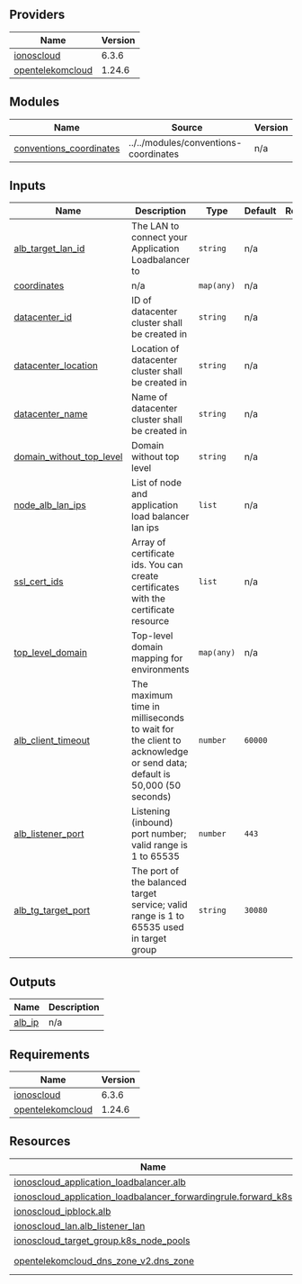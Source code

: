 <!-- BEGIN_TF_DOCS -->

## Providers

| Name | Version |
|------|---------|
| <a name="provider_ionoscloud"></a> [ionoscloud](#provider\_ionoscloud) | 6.3.6 |
| <a name="provider_opentelekomcloud"></a> [opentelekomcloud](#provider\_opentelekomcloud) | 1.24.6 |
## Modules

| Name | Source | Version |
|------|--------|---------|
| <a name="module_conventions_coordinates"></a> [conventions\_coordinates](#module\_conventions\_coordinates) | ../../modules/conventions-coordinates | n/a |
## Inputs

| Name | Description | Type | Default | Required |
|------|-------------|------|---------|:--------:|
| <a name="input_alb_target_lan_id"></a> [alb\_target\_lan\_id](#input\_alb\_target\_lan\_id) | The LAN to connect your Application Loadbalancer to | `string` | n/a | yes |
| <a name="input_coordinates"></a> [coordinates](#input\_coordinates) | n/a | `map(any)` | n/a | yes |
| <a name="input_datacenter_id"></a> [datacenter\_id](#input\_datacenter\_id) | ID of datacenter cluster shall be created in | `string` | n/a | yes |
| <a name="input_datacenter_location"></a> [datacenter\_location](#input\_datacenter\_location) | Location of datacenter cluster shall be created in | `string` | n/a | yes |
| <a name="input_datacenter_name"></a> [datacenter\_name](#input\_datacenter\_name) | Name of datacenter cluster shall be created in | `string` | n/a | yes |
| <a name="input_domain_without_top_level"></a> [domain\_without\_top\_level](#input\_domain\_without\_top\_level) | Domain without top level | `string` | n/a | yes |
| <a name="input_node_alb_lan_ips"></a> [node\_alb\_lan\_ips](#input\_node\_alb\_lan\_ips) | List of node and application load balancer lan ips | `list` | n/a | yes |
| <a name="input_ssl_cert_ids"></a> [ssl\_cert\_ids](#input\_ssl\_cert\_ids) | Array of certificate ids. You can create certificates with the certificate resource | `list` | n/a | yes |
| <a name="input_top_level_domain"></a> [top\_level\_domain](#input\_top\_level\_domain) | Top-level domain mapping for environments | `map(any)` | n/a | yes |
| <a name="input_alb_client_timeout"></a> [alb\_client\_timeout](#input\_alb\_client\_timeout) | The maximum time in milliseconds to wait for the client to acknowledge or send data; default is 50,000 (50 seconds) | `number` | `60000` | no |
| <a name="input_alb_listener_port"></a> [alb\_listener\_port](#input\_alb\_listener\_port) | Listening (inbound) port number; valid range is 1 to 65535 | `number` | `443` | no |
| <a name="input_alb_tg_target_port"></a> [alb\_tg\_target\_port](#input\_alb\_tg\_target\_port) | The port of the balanced target service; valid range is 1 to 65535 used in target group | `string` | `30080` | no |
## Outputs

| Name | Description |
|------|-------------|
| <a name="output_alb_ip"></a> [alb\_ip](#output\_alb\_ip) | n/a |
## Requirements

| Name | Version |
|------|---------|
| <a name="requirement_ionoscloud"></a> [ionoscloud](#requirement\_ionoscloud) | 6.3.6 |
| <a name="requirement_opentelekomcloud"></a> [opentelekomcloud](#requirement\_opentelekomcloud) | 1.24.6 |
## Resources

| Name | Type |
|------|------|
| [ionoscloud_application_loadbalancer.alb](https://registry.terraform.io/providers/ionos-cloud/ionoscloud/6.3.6/docs/resources/application_loadbalancer) | resource |
| [ionoscloud_application_loadbalancer_forwardingrule.forward_k8s](https://registry.terraform.io/providers/ionos-cloud/ionoscloud/6.3.6/docs/resources/application_loadbalancer_forwardingrule) | resource |
| [ionoscloud_ipblock.alb](https://registry.terraform.io/providers/ionos-cloud/ionoscloud/6.3.6/docs/resources/ipblock) | resource |
| [ionoscloud_lan.alb_listener_lan](https://registry.terraform.io/providers/ionos-cloud/ionoscloud/6.3.6/docs/resources/lan) | resource |
| [ionoscloud_target_group.k8s_node_pools](https://registry.terraform.io/providers/ionos-cloud/ionoscloud/6.3.6/docs/resources/target_group) | resource |
| [opentelekomcloud_dns_zone_v2.dns_zone](https://registry.terraform.io/providers/opentelekomcloud/opentelekomcloud/1.24.6/docs/data-sources/dns_zone_v2) | data source |
<!-- END_TF_DOCS -->